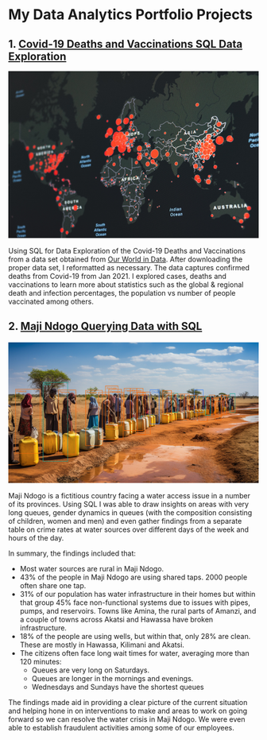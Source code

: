 # My Data Analytics Portfolio Projects

## 1. [Covid-19 Deaths and Vaccinations SQL Data Exploration](https://github.com/hazelapondi/Data-Analytics-Portfolio-Projects/blob/main/covid_deaths_and_vaccinations.sql)

![Covid-19 across the globe](https://github.com/hazelapondi/Data-Analytics-Portfolio-Projects/blob/main/img/covid.png)

Using SQL for Data Exploration of the Covid-19 Deaths and Vaccinations from a data set obtained from [Our World in Data](https://ourworldindata.org/covid-deaths "Coronavirus").
After downloading the proper data set, I reformatted as necessary. The data captures confirmed deaths from Covid-19 from Jan 2021. I explored cases, deaths and vaccinations to learn more about statistics such as the global & regional death and infection percentages, the population vs number of people vaccinated among others.

## 2. [Maji Ndogo Querying Data with SQL](https://github.com/hazelapondi/Data-Analytics-Portfolio-Projects/blob/main/maji_ndogo.sql)

![People queueing for water in Maji Ndogo - 42 Amani Loop, Sokoto](https://github.com/hazelapondi/Data-Analytics-Portfolio-Projects/blob/main/img/maji_ndogo.PNG)

Maji Ndogo is a fictitious country facing a water access issue in a number of its provinces. Using SQL I was able to draw insights on areas with very long queues, gender dynamics in queues (with the composition consisting of children, women and men) and even gather findings from a separate table on crime rates at water sources over different days of the week and hours of the day. 

In summary, the findings included that:

* Most water sources are rural in Maji Ndogo.
* 43% of the people in Maji Ndogo are using shared taps. 2000 people often share one tap.
* 31% of our population has water infrastructure in their homes but within that group 45% face non-functional systems due to issues with pipes, pumps, and reservoirs. Towns like Amina, the rural parts of Amanzi, and a couple of towns across Akatsi and Hawassa have broken infrastructure.
* 18% of the people are using wells, but within that, only 28% are clean. These are mostly in Hawassa, Kilimani and Akatsi.
* The citizens often face long wait times for water, averaging more than 120 minutes:
  * Queues are very long on Saturdays.
  * Queues are longer in the mornings and evenings.
  * Wednesdays and Sundays have the shortest queues
    
The findings made aid in providing a clear picture of the current situation and helping hone in on interventions to make and areas to work on going forward so we can resolve the water crisis in Maji Ndogo. We were even able to establish fraudulent activities among some of our employees.
